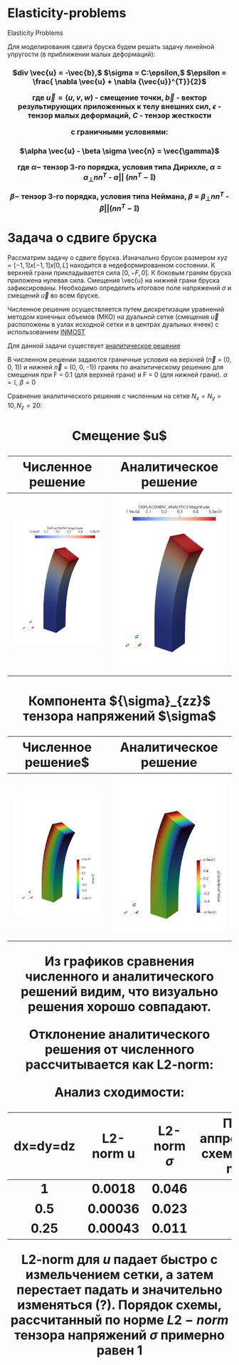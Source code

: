 # Elasticity-problems
Elasticity Problems

Для моделирования сдвига бруска будем решать задачу линейной упругости (в приближении малых деформаций):

<h3 align="center">$div \vec{u} = -\vec{b},$ $\sigma = C:\epsilon,$ $\epsilon = \frac{ \nabla \vec{u} + \nabla {\vec{u}}^{T}}{2}$

где $\vec{u} = (u, v, w)$ - смещение точки, $\vec{b}$ - вектор результирующих приложенных к телу внешних сил,
$\epsilon$ - тензор малых деформаций, $С$ - тензор жесткости

с граничными условиями:

<h3 align="center">$\alpha \vec{u} - \beta \sigma \vec{n} = \vec{\gamma}$

где $\alpha -$ тензор 3-го порядка, условия типа Дирихле, $\alpha$ = ${\alpha}_{\bot} n n^{T}$ - ${\alpha}{||}$ $(n n^{T} - \mathbb{I})$

$\beta -$ тензор 3-го порядка, условия типа Неймана, $\beta$ = ${\beta}_{\bot} n n^{T}$ - $\beta{||} (n n^{T} - \mathbb{I})$

# Задача о сдвиге бруска
Рассматрим задачу о сдвиге бруска. Изначально брусок размером $xyz = [-1, 1]x[-1,1]x[0, L]$ находится в недеформированном состоянии. К верхней грани прикладывается сила $[0, -F, 0]$. К боковым граням бруска приложена нулевая сила. Смещения \vec{u} на нижней грани бруска зафиксированы. Необходимо определить итоговое поле напряжений $\sigma$ и смещений $\vec{u}$ во всем бруске.

Численное решение осуществляется путем дискретизации уравнений методом конечных объемов (МКО) на дуальной сетке (смещения $\vec{u}$ расположены в узлах исходной сетки и в центрах дуальных ячеек) с использованием 
<a href="https://github.com/INMOST-DEV/INMOST ">INMOST</a>

Для данной задачи существует <a href="https://www.sciencedirect.com/science/article/abs/pii/S0045782514001509?via%3Dihub" target="_blank">аналитическое решение</a>

В численном решении задаются граничные условия на верхней ($\vec{n}$ = (0, 0, 1)) и нижней $\vec{n}$ = (0, 0, -1)) гранях по аналитическому решению для смещения при F = 0.1 (для верхней грани) и F = 0 (для нижней грани). $\alpha = \mathbb{I}$, $\beta = 0$

Сравнение аналитического решения с численным на сетке $N_{x} = N_{y} = 10, N_{z} = 20$:

<h1 align="center"> Смещение $u$
  
Численное решение |  Аналитическое решение
:-------------------------:|:-------------------------:
![My Image](pics/u_.png)  |  ![My Image](pics/u_an.png)

<h1 align="center"> Компонента ${\sigma}_{zz}$ тензора напряжений $\sigma$
  
Численное решение$ |  Аналитическое решение
:-------------------------:|:-------------------------:
![My Image](pics/stress_zz.png)  |  ![My Image](pics/stress_zz_an.png)

Из графиков сравнения численного и аналитического решений видим, что визуально решения хорошо совпадают.

Отклонение аналитического решения от численного рассчитывается как L2-norm:

Анализ сходимости:

| dx=dy=dz  |  L2-norm u | L2-norm $\sigma$ | Порядок аппроксимации схемы $p$ по L2-norm-$\sigma$ |
| ------------- | ------------- | ------------- | ------------- |
| 1  | $0.0018$  | $0.046$  | -  |
| 0.5  | $0.00036$  | $0.023$  | $1$  |
| 0.25  | $0.00043$  | $0.011$  | $1.06$  |

L2-norm для $u$ падает быстро с измельчением сетки, а затем перестает падать и значительно изменяться (?).
Порядок схемы, рассчитанный по норме $L2-norm$ тензора напряжений $\sigma$ примерно равен 1
